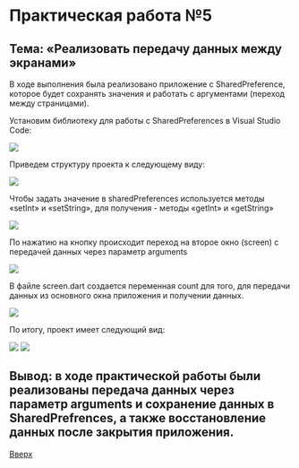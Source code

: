 <a id="up"></a>
# Практическая работа №5

## Тема: «Реализовать передачу данных между экранами»

В ходе выполнения была реализовано приложение с SharedPreference, которое будет сохранять значения и работать с аргументами (переход между страницами).

Установим библиотеку для работы с SharedPreferences в Visual Studio Code: 

<img src="https://sun9-84.userapi.com/impg/-N8qGIara47oWp36_0OT9QzFK4JbjzJS6XcDRg/Zs8pTO_uS2k.jpg?size=741x134&quality=96&sign=16d2cc958e023607909dc0e62a7044ea&type=album">

Приведем структуру проекта к следующему виду:

<img src="https://sun9-6.userapi.com/impg/uSLhkVV_ohoX4Ak9WxFlanty0RvAFe8rLvKYAQ/7p0R3KkAkvw.jpg?size=354x96&quality=96&sign=c91b5d1ec1bc9b5d477b825d534191f2&type=album">

Чтобы задать значение в sharedPreferences используется методы «setInt» и «setString», для получения - методы «getInt» и «getString»

<img src="https://sun9-19.userapi.com/impg/FbD5_F0tEuMQtv_9hqs7L7q_jP_d4XUb3odIUw/OnojifOXSvE.jpg?size=844x627&quality=96&sign=37e41d9c4f9af550a53e335354a0088b&type=album">

По нажатию на кнопку происходит переход на второе окно (screen) с передачей данных через параметр arguments

<img src="https://sun9-77.userapi.com/impg/3BeWE6qkZ7T63maJ_ieWxlscdLWHg9JRV4CtCA/dLWXkzOtlcM.jpg?size=787x257&quality=96&sign=c9a0c9418f8fad35ea6b238d9ca22767&type=album">

В файле screen.dart создается переменная count для того, для передачи данных из основного окна приложения и получении данных. 

<img src="https://sun9-64.userapi.com/impg/un2GId5o1z2jeoa0Ly6xi5rwKpAHfp2AkzXRUw/VBhhkzynaR0.jpg?size=1044x474&quality=96&sign=57d03421a9b291f4d85b41d04f3b8056&type=album">

По итогу, проект имеет следующий вид:

<img src="https://sun9-71.userapi.com/impg/S-MklZc5y5oFB66RyboVOZ2Xu8OC8k_51AIvbw/gQkQdyUkT88.jpg?size=1585x889&quality=96&sign=fe8f9c4e7b5a080884a465f63275bf18&type=album">

<img src="https://sun1-15.userapi.com/impg/x2EB6p7MHLoQRcdE8EpcZZhu7DRg3fhvGhKVnQ/bXCjqL-aw-M.jpg?size=1583x892&quality=96&sign=b2e0298a97cfc06342034d5d95f620e4&type=album">

## Вывод: в ходе практической работы были реализованы передача данных через параметр arguments и сохранение данных в SharedPrefrences, а также восстановление данных после закрытия приложения.
[Вверх](#up)
